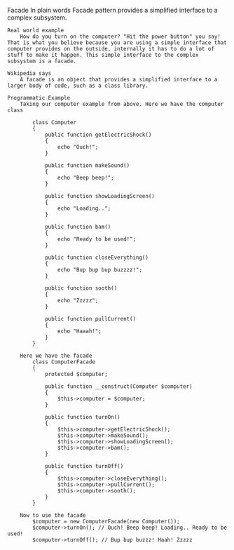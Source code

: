 Facade
    In plain words
        Facade pattern provides a simplified interface to a complex subsystem.

    Real world example
        How do you turn on the computer? "Hit the power button" you say! That is what you believe because you are using a simple interface that computer provides on the outside, internally it has to do a lot of stuff to make it happen. This simple interface to the complex subsystem is a facade.

    Wikipedia says 
        A facade is an object that provides a simplified interface to a larger body of code, such as a class library.

    Programmatic Example
        Taking our computer example from above. Here we have the computer class
        
            class Computer
            {
                public function getElectricShock()
                {
                    echo "Ouch!";
                }

                public function makeSound()
                {
                    echo "Beep beep!";
                }

                public function showLoadingScreen()
                {
                    echo "Loading..";
                }

                public function bam()
                {
                    echo "Ready to be used!";
                }

                public function closeEverything()
                {
                    echo "Bup bup bup buzzzz!";
                }

                public function sooth()
                {
                    echo "Zzzzz";
                }

                public function pullCurrent()
                {
                    echo "Haaah!";
                }
            }

        Here we have the facade
            class ComputerFacade
            {
                protected $computer;

                public function __construct(Computer $computer)
                {
                    $this->computer = $computer;
                }

                public function turnOn()
                {
                    $this->computer->getElectricShock();
                    $this->computer->makeSound();
                    $this->computer->showLoadingScreen();
                    $this->computer->bam();
                }

                public function turnOff()
                {
                    $this->computer->closeEverything();
                    $this->computer->pullCurrent();
                    $this->computer->sooth();
                }
            }

        Now to use the facade
            $computer = new ComputerFacade(new Computer());
            $computer->turnOn(); // Ouch! Beep beep! Loading.. Ready to be used!
            $computer->turnOff(); // Bup bup buzzz! Haah! Zzzzz















